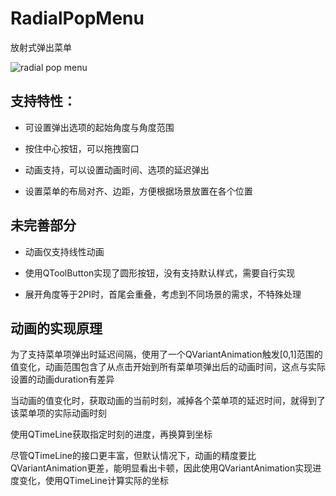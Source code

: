 # RadialPopMenu
放射式弹出菜单

![radial pop menu](https://img.picgo.net/2024/09/23/radial_pop_menu07ddd49a95fbec09.gif)

## 支持特性：

* 可设置弹出选项的起始角度与角度范围

* 按住中心按钮，可以拖拽窗口

* 动画支持，可以设置动画时间、选项的延迟弹出

* 设置菜单的布局对齐、边距，方便根据场景放置在各个位置

## 未完善部分

* 动画仅支持线性动画
  
* 使用QToolButton实现了圆形按钮，没有支持默认样式，需要自行实现

* 展开角度等于2PI时，首尾会重叠，考虑到不同场景的需求，不特殊处理

## 动画的实现原理

为了支持菜单项弹出时延迟间隔，使用了一个QVariantAnimation触发[0,1]范围的值变化，动画范围包含了从点击开始到所有菜单项弹出后的动画时间，这点与实际设置的动画duration有差异

当动画的值变化时，获取动画的当前时刻，减掉各个菜单项的延迟时间，就得到了该菜单项的实际动画时刻

使用QTimeLine获取指定时刻的进度，再换算到坐标

尽管QTimeLine的接口更丰富，但默认情况下，动画的精度要比QVariantAnimation更差，能明显看出卡顿，因此使用QVariantAnimation实现进度变化，使用QTimeLine计算实际的坐标


